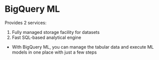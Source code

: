 # BigQuery ML

Provides 2 services:

1. Fully managed storage facility for datasets
2. Fast SQL-based analytical engine



* With BigQuery ML, you can manage the tabular data and execute ML models in one place with just a few steps
